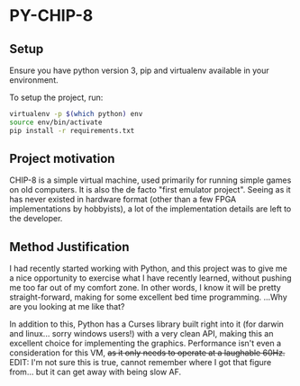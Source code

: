 
# PY-CHIP-8

## Setup
Ensure you have python version 3, pip and virtualenv available in your
environment.

To setup the project, run:

```bash
virtualenv -p $(which python) env
source env/bin/activate
pip install -r requirements.txt
```

## Project motivation
CHIP-8 is a simple virtual machine, used primarily for running simple
games on old computers. It is also the de facto "first emulator project".
Seeing as it has never existed in hardware format (other than a few FPGA
implementations by hobbyists), a lot of the implementation details are
left to the developer.

## Method Justification
I had recently started working with Python, and this project was to give
me a nice opportunity to exercise what I have recently learned, without
pushing me too far out of my comfort zone. In other words, I know it will
be pretty straight-forward, making for some excellent bed time programming.
...Why are you looking at me like that?

In addition to this, Python has a Curses library built right into it
(for darwin and linux... sorry windows users!) with a very clean API,
making this an excellent choice for implementing the graphics.
Performance isn't even a consideration for this VM, ~~as it only needs to
operate at a laughable 60Hz.~~ EDIT: I'm not sure this is true, cannot
remember where I got that figure from... but it can get away with being slow
AF.